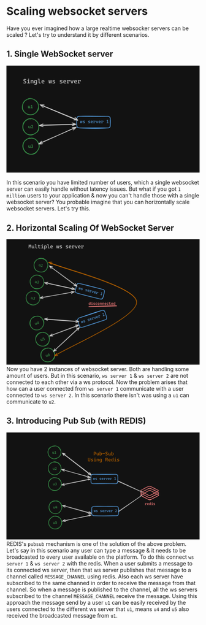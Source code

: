 # Scaling websocket servers

Have you ever imagined how a large realtime websocker servers can be scaled ? Let's try to understand it by different scenarios.

## 1. Single WebSocket server

![single websocket server](./images/single.png)

In this scenario you have limited number of users, which a single websocket server can easily handle without latency issues. But what if you got `1 million` users to your application & now you can't handle those with a single websocket server? You probable imagine that you can horizontally scale websocket servers. Let's try this.

## 2. Horizontal Scaling Of WebSocket Server

![multiple websocket server](./images/multiple.png)
Now you have 2 instances of websocket server. Both are handling some amount of users. But in this scenario, `ws server 1` & `ws server 2` are not connected to each other via a ws protocol. Now the problem arises that how can a user connected from `ws server 1` communicate with a user connected to `ws server 2`. In this scenario there isn't was using a `u1` can communicate to `u2`.

## 3. Introducing Pub Sub (with REDIS)

![multiple websocket server](./images/pubsub.png)
REDIS's `pubsub` mechanism is one of the solution of the above problem.
Let's say in this scenario any user can type a message & it needs to be broadcasted to every user available on the platform. To do this connect `ws server 1` & `ws server 2` with the redis. When a user submits a message to its connected ws server, then that ws server publishes that message to a channel called `MESSAGE_CHANNEL` using redis. Also each ws server have subscribed to the same channed in order to receive the message from that channel. So when a message is published to the channel, all the ws servers subscribed to the channel `MESSAGE_CHANNEL` receive the message. Using this approach the message send by a user `u1` can be easily received by the users connected to the different ws server that `u1`, means `u4` and `u5` also received the broadcasted message from `u1`.
